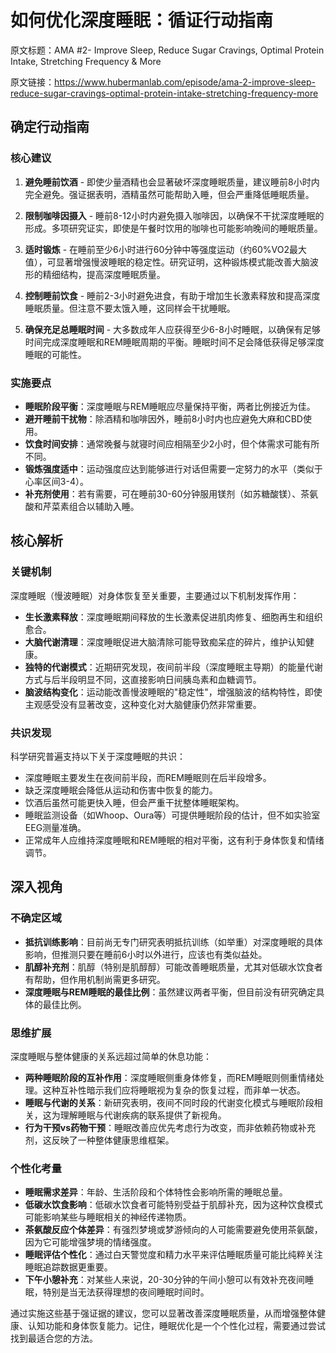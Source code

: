 # 如何优化深度睡眠：循证行动指南

原文标题：AMA #2- Improve Sleep, Reduce Sugar Cravings, Optimal Protein Intake, Stretching Frequency & More

原文链接：https://www.hubermanlab.com/episode/ama-2-improve-sleep-reduce-sugar-cravings-optimal-protein-intake-stretching-frequency-more

<YouTube videoId="vZ4kOr38JhY" />

## 确定行动指南

### 核心建议

1. **避免睡前饮酒** - 即使少量酒精也会显著破坏深度睡眠质量，建议睡前8小时内完全避免。强证据表明，酒精虽然可能帮助入睡，但会严重降低睡眠质量。
  
2. **限制咖啡因摄入** - 睡前8-12小时内避免摄入咖啡因，以确保不干扰深度睡眠的形成。多项研究证实，即使是午餐时饮用的咖啡也可能影响晚间的睡眠质量。

3. **适时锻炼** - 在睡前至少6小时进行60分钟中等强度运动（约60%VO2最大值），可显著增强慢波睡眠的稳定性。研究证明，这种锻炼模式能改善大脑波形的精细结构，提高深度睡眠质量。

4. **控制睡前饮食** - 睡前2-3小时避免进食，有助于增加生长激素释放和提高深度睡眠质量。但注意不要太饿入睡，这同样会干扰睡眠。

5. **确保充足总睡眠时间** - 大多数成年人应获得至少6-8小时睡眠，以确保有足够时间完成深度睡眠和REM睡眠周期的平衡。睡眠时间不足会降低获得足够深度睡眠的可能性。

### 实施要点

- **睡眠阶段平衡**：深度睡眠与REM睡眠应尽量保持平衡，两者比例接近为佳。
- **避开睡前干扰物**：除酒精和咖啡因外，睡前8小时内也应避免大麻和CBD使用。
- **饮食时间安排**：通常晚餐与就寝时间应相隔至少2小时，但个体需求可能有所不同。
- **锻炼强度适中**：运动强度应达到能够进行对话但需要一定努力的水平（类似于心率区间3-4）。
- **补充剂使用**：若有需要，可在睡前30-60分钟服用镁剂（如苏糖酸镁）、茶氨酸和芹菜素组合以辅助入睡。

## 核心解析

### 关键机制

深度睡眠（慢波睡眠）对身体恢复至关重要，主要通过以下机制发挥作用：

- **生长激素释放**：深度睡眠期间释放的生长激素促进肌肉修复、细胞再生和组织愈合。
- **大脑代谢清理**：深度睡眠促进大脑清除可能导致痴呆症的碎片，维护认知健康。
- **独特的代谢模式**：近期研究发现，夜间前半段（深度睡眠主导期）的能量代谢方式与后半段明显不同，这直接影响日间胰岛素和血糖调节。
- **脑波结构变化**：运动能改善慢波睡眠的"稳定性"，增强脑波的结构特性，即使主观感受没有显著改变，这种变化对大脑健康仍然非常重要。

### 共识发现

科学研究普遍支持以下关于深度睡眠的共识：

- 深度睡眠主要发生在夜间前半段，而REM睡眠则在后半段增多。
- 缺乏深度睡眠会降低从运动和伤害中恢复的能力。
- 饮酒后虽然可能更快入睡，但会严重干扰整体睡眠架构。
- 睡眠监测设备（如Whoop、Oura等）可提供睡眠阶段的估计，但不如实验室EEG测量准确。
- 正常成年人应维持深度睡眠和REM睡眠的相对平衡，这有利于身体恢复和情绪调节。

## 深入视角

### 不确定区域

- **抵抗训练影响**：目前尚无专门研究表明抵抗训练（如举重）对深度睡眠的具体影响，但推测只要在睡前6小时以外进行，应该也有类似益处。
- **肌醇补充剂**：肌醇（特别是肌醇醇）可能改善睡眠质量，尤其对低碳水饮食者有帮助，但作用机制尚需更多研究。
- **深度睡眠与REM睡眠的最佳比例**：虽然建议两者平衡，但目前没有研究确定具体的最佳比例。

### 思维扩展

深度睡眠与整体健康的关系远超过简单的休息功能：

- **两种睡眠阶段的互补作用**：深度睡眠侧重身体修复，而REM睡眠则侧重情绪处理。这种互补性暗示我们应将睡眠视为复杂的恢复过程，而非单一状态。
- **睡眠与代谢的关系**：新研究表明，夜间不同时段的代谢变化模式与睡眠阶段相关，这为理解睡眠与代谢疾病的联系提供了新视角。
- **行为干预vs药物干预**：睡眠改善应优先考虑行为改变，而非依赖药物或补充剂，这反映了一种整体健康思维框架。

### 个性化考量

- **睡眠需求差异**：年龄、生活阶段和个体特性会影响所需的睡眠总量。
- **低碳水饮食影响**：低碳水饮食者可能特别受益于肌醇补充，因为这种饮食模式可能影响某些与睡眠相关的神经传递物质。
- **茶氨酸反应个体差异**：有强烈梦境或梦游倾向的人可能需要避免使用茶氨酸，因为它可能增强梦境的情绪强度。
- **睡眠评估个性化**：通过白天警觉度和精力水平来评估睡眠质量可能比纯粹关注睡眠追踪数据更重要。
- **下午小憩补充**：对某些人来说，20-30分钟的午间小憩可以有效补充夜间睡眠，特别是当无法获得理想的夜间睡眠时间时。

通过实施这些基于强证据的建议，您可以显著改善深度睡眠质量，从而增强整体健康、认知功能和身体恢复能力。记住，睡眠优化是一个个性化过程，需要通过尝试找到最适合您的方法。

